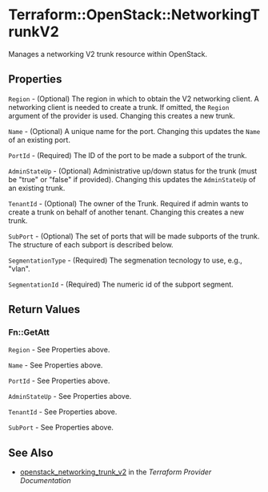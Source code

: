 # Terraform::OpenStack::NetworkingTrunkV2

Manages a networking V2 trunk resource within OpenStack.

## Properties

`Region` - (Optional) The region in which to obtain the V2 networking client. A networking client is needed to create a trunk. If omitted, the `Region` argument of the provider is used. Changing this creates a new trunk.

`Name` - (Optional) A unique name for the port. Changing this updates the `Name` of an existing port.

`PortId` - (Required) The ID of the port to be made a subport of the trunk.

`AdminStateUp` - (Optional) Administrative up/down status for the trunk (must be "true" or "false" if provided). Changing this updates the `AdminStateUp` of an existing trunk.

`TenantId` - (Optional) The owner of the Trunk. Required if admin wants to create a trunk on behalf of another tenant. Changing this creates a new trunk.

`SubPort` - (Optional) The set of ports that will be made subports of the trunk. The structure of each subport is described below.

`SegmentationType` - (Required) The segmenation tecnology to use, e.g., "vlan".

`SegmentationId` - (Required) The numeric id of the subport segment.


## Return Values

### Fn::GetAtt

`Region` - See Properties above.

`Name` - See Properties above.

`PortId` - See Properties above.

`AdminStateUp` - See Properties above.

`TenantId` - See Properties above.

`SubPort` - See Properties above.

## See Also

* [openstack_networking_trunk_v2](https://www.terraform.io/docs/providers/openstack/r/networking_trunk_v2.html) in the _Terraform Provider Documentation_